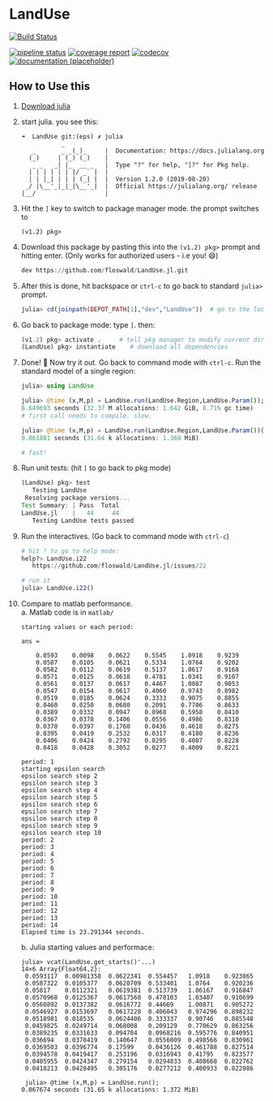 # LandUse

[![Build Status](https://travis-ci.com/floswald/LandUse.jl.svg?token=yCXmyQ4r4F8RyxxzHZFG&branch=master)](https://travis-ci.com/floswald/LandUse.jl)

[![pipeline status](https://gitlab.com/floswald/LandUse.jl/badges/master/pipeline.svg)](https://gitlab.com/floswald/LandUse.jl/commits/master)
[![coverage report](https://gitlab.com/floswald/LandUse.jl/badges/master/coverage.svg)](https://gitlab.com/floswald/LandUse.jl/commits/master)
[![codecov](https://codecov.io/gl/floswald/LandUse.jl/branch/master/graph/badge.svg)](https://codecov.io/gl/floswald/LandUse.jl)
[![documentation (placeholder)](https://img.shields.io/badge/docs-latest-blue.svg)](https://floswald.gitlab.io/LandUse.jl/)


## How to Use this

1. [Download julia](https://julialang.org/downloads/)
2. start julia. you see this:
    ```
    ➜  LandUse git:(eps) ✗ julia
               _
       _       _ _(_)_     |  Documentation: https://docs.julialang.org
      (_)     | (_) (_)    |
       _ _   _| |_  __ _   |  Type "?" for help, "]?" for Pkg help.
      | | | | | | |/ _` |  |
      | | |_| | | | (_| |  |  Version 1.2.0 (2019-08-20)
     _/ |\__'_|_|_|\__'_|  |  Official https://julialang.org/ release
    |__/                   |

    ```
3. Hit the `]` key to switch to package manager mode. the prompt switches to
    ```
    (v1.2) pkg>
    ```
4. Download this package by pasting this into the `(v1.2) pkg>` prompt and hitting enter. (Only works for authorized users - i.e you! :smile:)
    ```julia
    dev https://github.com/floswald/LandUse.jl.git
    ```
5. After this is done, hit backspace or `ctrl-c` to go back to standard `julia>` prompt.
    ```julia
    julia> cd(joinpath(DEPOT_PATH[1],"dev","LandUse"))  # go to the location of LandUse
    ```
6. Go back to package mode: type `]`. then:
    ```julia
    (v1.2) pkg> activate .     # tell pkg manager to modify current directory as project
    (LandUse) pkg> instantiate    # download all dependencies
    ```
7. Done! :tada: Now try it out. Go back to command mode with `ctrl-c`. Run the standard model of a single region:
    ```julia
    julia> using LandUse

    julia> @time (x,M,p) = LandUse.run(LandUse.Region,LandUse.Param());
    8.649693 seconds (32.37 M allocations: 1.642 GiB, 8.71% gc time)
    # first call needs to compile. slow.

    julia> @time (x,M,p) = LandUse.run(LandUse.Region,LandUse.Param())();
    0.061881 seconds (31.64 k allocations: 1.369 MiB)

    # fast!
    ```
8. Run unit tests: (hit `]` to go back to pkg mode)
    ```julia
    (LandUse) pkg> test
       Testing LandUse
     Resolving package versions...
    Test Summary: | Pass  Total
    LandUse.jl    |   44     44
       Testing LandUse tests passed
    ```
9. Run the interactives. (Go back to command mode with `ctrl-c`)
    ```julia
    # hit ? to go to help mode:
    help?> LandUse.i22
       https://github.com/floswald/LandUse.jl/issues/22

    # run it
    julia> LandUse.i22()  
    ```
10. Compare to matlab performance.  
    a. Matlab code is in `matlab/`
    ```
    starting values or each period:

    ans =

        0.0593    0.0098    0.0622    0.5545    1.0918    0.9239
        0.0587    0.0105    0.0621    0.5334    1.0764    0.9202
        0.0582    0.0112    0.0619    0.5137    1.0617    0.9168
        0.0571    0.0125    0.0618    0.4781    1.0341    0.9107
        0.0561    0.0137    0.0617    0.4467    1.0087    0.9053
        0.0547    0.0154    0.0617    0.4060    0.9743    0.8982
        0.0519    0.0185    0.0624    0.3333    0.9075    0.8855
        0.0460    0.0250    0.0680    0.2091    0.7706    0.8633
        0.0389    0.0332    0.0947    0.0968    0.5958    0.8410
        0.0367    0.0378    0.1406    0.0556    0.4986    0.8310
        0.0370    0.0397    0.1760    0.0436    0.4618    0.8275
        0.0395    0.0419    0.2532    0.0317    0.4180    0.8236
        0.0406    0.0424    0.2792    0.0295    0.4087    0.8228
        0.0418    0.0428    0.3052    0.0277    0.4009    0.8221

    period: 1
    starting epsilon search
    epsilon search step 2
    epsilon search step 3
    epsilon search step 4
    epsilon search step 5
    epsilon search step 6
    epsilon search step 7
    epsilon search step 8
    epsilon search step 9
    epsilon search step 10
    period: 2
    period: 3
    period: 4
    period: 5
    period: 6
    period: 7
    period: 8
    period: 9
    period: 10
    period: 11
    period: 12
    period: 13
    period: 14
    Elapsed time is 23.291344 seconds.
    ```

    b. Julia starting values and performace:
    ```
    julia> vcat(LandUse.get_starts()'...)
    14×6 Array{Float64,2}:
     0.0593117  0.00981358  0.0622341  0.554457   1.0918    0.923865
     0.0587322  0.0105377   0.0620709  0.533401   1.0764    0.920236
     0.05817    0.0112321   0.0619381  0.513739   1.06167   0.916847
     0.0570968  0.0125367   0.0617568  0.478103   1.03407   0.910699
     0.0560892  0.0137382   0.0616772  0.44669    1.00871   0.905272
     0.0546927  0.0153697   0.0617228  0.406043   0.974296  0.898232
     0.0518981  0.018535    0.0624406  0.333337   0.90746   0.885548
     0.0459825  0.0249714   0.068008   0.209129   0.770629  0.863256
     0.0389235  0.0331633   0.094704   0.0968216  0.595776  0.840951
     0.036694   0.0378419   0.140647   0.0556009  0.498566  0.830961
     0.0369503  0.0396774   0.17599    0.0436126  0.461788  0.827514
     0.0394578  0.0419417   0.253196   0.0316943  0.41795   0.823577
     0.0405955  0.0424347   0.279154   0.0294833  0.408668  0.822762
     0.0418213  0.0428495   0.305176   0.0277212  0.400933  0.822086

     julia> @time (x,M,p) = LandUse.run();
    0.067674 seconds (31.65 k allocations: 1.372 MiB)
    ```
